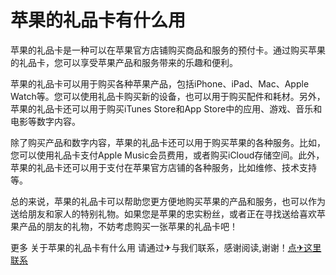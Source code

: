 # 苹果的礼品卡有什么用

苹果的礼品卡是一种可以在苹果官方店铺购买商品和服务的预付卡。通过购买苹果的礼品卡，您可以享受苹果产品和服务带来的乐趣和便利。

苹果的礼品卡可以用于购买各种苹果产品，包括iPhone、iPad、Mac、Apple Watch等。您可以使用礼品卡购买新的设备，也可以用于购买配件和耗材。另外，苹果的礼品卡还可以用于购买iTunes Store和App Store中的应用、游戏、音乐和电影等数字内容。

除了购买产品和数字内容，苹果的礼品卡还可以用于购买苹果的各种服务。比如，您可以使用礼品卡支付Apple Music会员费用，或者购买iCloud存储空间。此外，苹果的礼品卡还可以用于支付在苹果官方店铺的各种服务，比如维修、技术支持等。

总的来说，苹果的礼品卡可以帮助您更方便地购买苹果的产品和服务，也可以作为送给朋友和家人的特别礼物。如果您是苹果的忠实粉丝，或者正在寻找送给喜欢苹果产品的朋友的礼物，不妨考虑购买一张苹果的礼品卡吧！

更多 关于苹果的礼品卡有什么用 请通过✈与我们联系，感谢阅读,谢谢！[点✈这里联系](https://www.k02.cc)